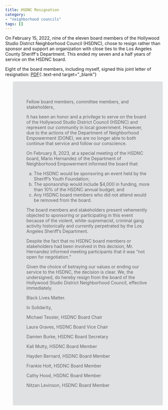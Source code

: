 ```yaml
---
title: HSDNC Resignation
category:
- "neighborhood councils"
tags: []
---
```


<style type="text/css">
  blockquote {
    background-color: #dfe1e2; // base-lighter
    border-radius: 4px;
    border-radius: 4px;
    padding: 3em;
    width: fit-content;
  }

  blockquote li {
    list-style-type: lower-latin;
  }
</style>


On February 15, 2022,
nine of the eleven
board members
of the Hollywood Studio District Neighborhood Council (HSDNC),
chose to resign
rather than sponsor and support
an organization
with close ties
to the Los Angeles County Sheriff's Department.
This ended
my seven and a half
years of service
on the HSDNC board.

Eight of the board members,
including myself,
signed this
joint letter
of resignation:
[PDF](images/hsdnc-resignation/hsdnc-resignation.pdf){:.text-end target="_blank"}

> Fellow board members, committee members, and stakeholders,
>
> It has been an honor and a privilege to serve on the board of the Hollywood
> Studio District Council (HSDNC) and represent our community in local
> government. However, due to the actions of the Department of Neighborhood
> Empowerment (DONE), we are no longer able to both continue that service and
> follow our conscience.
>
> On February 8, 2023, at a special meeting of the HSDNC board, Mario Hernandez
> of the Department of Neighborhood Empowerment informed the board that:
>
>
> 1. The HSDNC would be sponsoring an event held by the Sheriff’s Youth Foundation;
> 2. The sponsorship would include $4,000 in funding, more than 10% of the HSDNC annual budget; and
> 3. Any HSDNC board members who did not attend would be removed from the board.
>
>
> The board members and stakeholders present vehemently objected to sponsoring
> or participating in this event because of the violent, white-supremacist,
> criminal gang activity historically and currently perpetrated by the Los
> Angeles Sheriff’s Department.
>
>
> Despite the fact that no HSDNC board members or stakeholders had been involved
> in this decision, Mr. Hernandez informed meeting participants that it was “not
> open for negotiation.”
>
> Given the choice of betraying our values or ending our service to the HSDNC,
> the decision is clear. We, the undersigned, do hereby resign from the board of
> the Hollywood Studio District Neighborhood Council, effective immediately.
>
> Black Lives Matter.
>
> In Solidarity,
>
> Michael Tessler, HSDNC Board Chair
>
> Laura Graves, HSDNC Board Vice Chair
>
> Damien Burke, HSDNC Board Secretary
>
> Kali Mutty, HSDNC Board Member
>
> Hayden Bernard, HSDNC Board Member
>
> Frankie Holt, HSDNC Board Member
>
> Cathy Hood, HSDNC Board Member
>
> Nitzan Levinson, HSDNC Board Member
